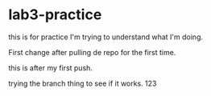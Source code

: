 # lab3-practice
this is for practice
I'm trying to understand what I'm doing.

First change after pulling de repo for the first time.

this is after my first push.


trying the branch thing to see if it works.
123